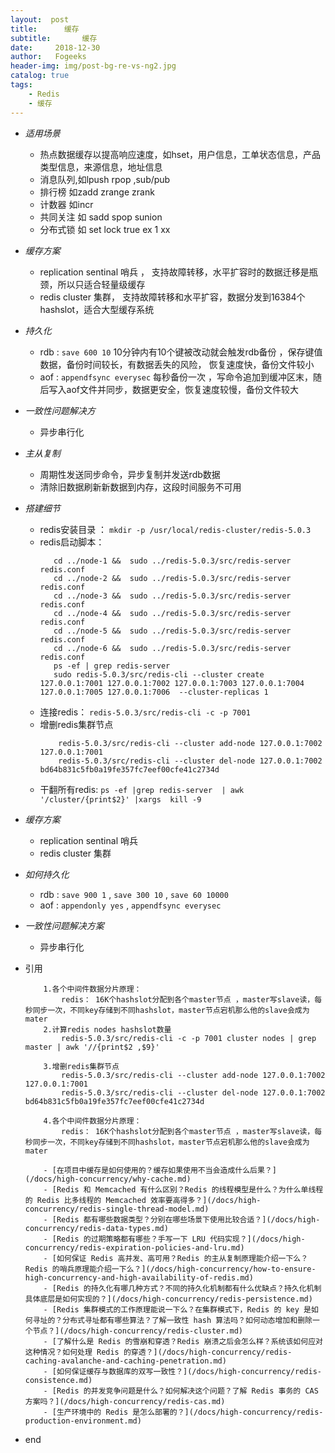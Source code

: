 ```yaml
---
layout:  post
title:		缓存
subtitle:		缓存
date:     2018-12-30
author:   Fogeeks
header-img: img/post-bg-re-vs-ng2.jpg
catalog: true
tags:
    - Redis
    - 缓存
---
```


- *适用场景*
    - 热点数据缓存以提高响应速度，如hset，用户信息，工单状态信息，产品类型信息，来源信息，地址信息
    - 消息队列,如lpush rpop ,sub/pub
    - 排行榜 如zadd zrange zrank
    - 计数器 如incr
    - 共同关注 如 sadd spop sunion
    - 分布式锁 如 set lock true ex 1 xx

- *缓存方案*
    - replication sentinal 哨兵 ， 支持故障转移，水平扩容时的数据迁移是瓶颈，所以只适合轻量级缓存
    - redis cluster 集群， 支持故障转移和水平扩容，数据分发到16384个hashslot，适合大型缓存系统

- *持久化*
    - rdb : `` save 600 10 `` 10分钟内有10个键被改动就会触发rdb备份 ，保存键值数据，备份时间较长，有数据丢失的风险， 恢复速度快，备份文件较小
    - aof : `` appendfsync everysec `` 每秒备份一次 ，写命令追加到缓冲区末，随后写入aof文件并同步，数据更安全，恢复速度较慢，备份文件较大

- *一致性问题解决方*
    - 异步串行化

- *主从复制*
    - 周期性发送同步命令，异步复制并发送rdb数据
    - 清除旧数据刷新新数据到内存，这段时间服务不可用

- *搭建细节*
    - redis安装目录 ： ``mkdir -p /usr/local/redis-cluster/redis-5.0.3``
    - redis启动脚本：
        ```$xslt
           cd ../node-1 &&  sudo ../redis-5.0.3/src/redis-server redis.conf
           cd ../node-2 &&  sudo ../redis-5.0.3/src/redis-server redis.conf
           cd ../node-3 &&  sudo ../redis-5.0.3/src/redis-server redis.conf
           cd ../node-4 &&  sudo ../redis-5.0.3/src/redis-server redis.conf
           cd ../node-5 &&  sudo ../redis-5.0.3/src/redis-server redis.conf
           cd ../node-6 &&  sudo ../redis-5.0.3/src/redis-server redis.conf
           ps -ef | grep redis-server
           sudo redis-5.0.3/src/redis-cli --cluster create 127.0.0.1:7001 127.0.0.1:7002 127.0.0.1:7003 127.0.0.1:7004 127.0.0.1:7005 127.0.0.1:7006  --cluster-replicas 1
        ```        
    - 连接redis： ``redis-5.0.3/src/redis-cli -c -p 7001``
    - 增删redis集群节点
        ```$xslt
            redis-5.0.3/src/redis-cli --cluster add-node 127.0.0.1:7002  127.0.0.1:7001
            redis-5.0.3/src/redis-cli --cluster del-node 127.0.0.1:7002 bd64b831c5fb0a19fe357fc7eef00cfe41c2734d
        ```
    - 干翻所有redis: ``ps -ef |grep redis-server  | awk '/cluster/{print$2}' |xargs  kill -9``
- *缓存方案*
    - replication sentinal 哨兵
    - redis cluster 集群

- *如何持久化*
    - rdb : `` save 900 1 `` , ``save 300 10`` , ``save 60 10000 ``
    - aof : ``appendonly yes`` , `` appendfsync everysec ``

- *一致性问题解决方案*
    - 异步串行化

- 引用
    ```
        1.各个中间件数据分片原理：
            redis： 16K个hashslot分配到各个master节点 ，master写slave读，每秒同步一次，不同key存储到不同hashslot，master节点宕机那么他的slave会成为mater
        2.计算redis nodes hashslot数量
            redis-5.0.3/src/redis-cli -c -p 7001 cluster nodes | grep master | awk '//{print$2 ,$9}'
    ```

    ```
        3.增删redis集群节点
            redis-5.0.3/src/redis-cli --cluster add-node 127.0.0.1:7002  127.0.0.1:7001
            redis-5.0.3/src/redis-cli --cluster del-node 127.0.0.1:7002 bd64b831c5fb0a19fe357fc7eef00cfe41c2734d
    ```
    ```
        4.各个中间件数据分片原理：
            redis： 16K个hashslot分配到各个master节点 ，master写slave读，每秒同步一次，不同key存储到不同hashslot，master节点宕机那么他的slave会成为mater
    ```
    ```
        - [在项目中缓存是如何使用的？缓存如果使用不当会造成什么后果？](/docs/high-concurrency/why-cache.md)
        - [Redis 和 Memcached 有什么区别？Redis 的线程模型是什么？为什么单线程的 Redis 比多线程的 Memcached 效率要高得多？](/docs/high-concurrency/redis-single-thread-model.md)
        - [Redis 都有哪些数据类型？分别在哪些场景下使用比较合适？](/docs/high-concurrency/redis-data-types.md)
        - [Redis 的过期策略都有哪些？手写一下 LRU 代码实现？](/docs/high-concurrency/redis-expiration-policies-and-lru.md)
        - [如何保证 Redis 高并发、高可用？Redis 的主从复制原理能介绍一下么？Redis 的哨兵原理能介绍一下么？](/docs/high-concurrency/how-to-ensure-high-concurrency-and-high-availability-of-redis.md)
        - [Redis 的持久化有哪几种方式？不同的持久化机制都有什么优缺点？持久化机制具体底层是如何实现的？](/docs/high-concurrency/redis-persistence.md)
        - [Redis 集群模式的工作原理能说一下么？在集群模式下，Redis 的 key 是如何寻址的？分布式寻址都有哪些算法？了解一致性 hash 算法吗？如何动态增加和删除一个节点？](/docs/high-concurrency/redis-cluster.md)
        - [了解什么是 Redis 的雪崩和穿透？Redis 崩溃之后会怎么样？系统该如何应对这种情况？如何处理 Redis 的穿透？](/docs/high-concurrency/redis-caching-avalanche-and-caching-penetration.md)
        - [如何保证缓存与数据库的双写一致性？](/docs/high-concurrency/redis-consistence.md)
        - [Redis 的并发竞争问题是什么？如何解决这个问题？了解 Redis 事务的 CAS 方案吗？](/docs/high-concurrency/redis-cas.md)
        - [生产环境中的 Redis 是怎么部署的？](/docs/high-concurrency/redis-production-environment.md)
    ```







- end

